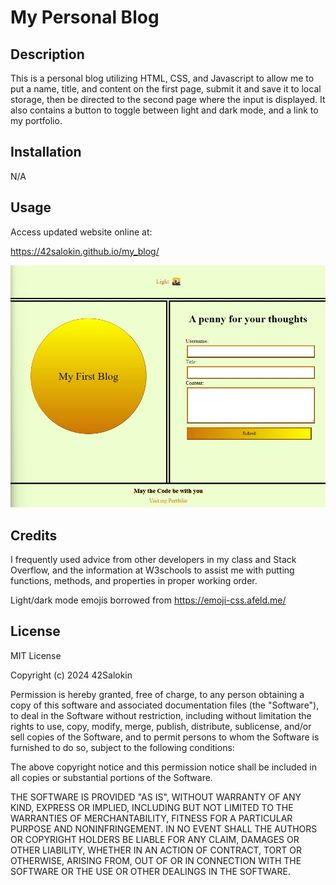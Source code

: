 # My Personal Blog

## Description

This is a personal blog utilizing HTML, CSS, and Javascript to allow me to put a name, title, and content on the first page, submit it and save it to local storage, then be directed to the second page where the input is displayed. It also contains a button to toggle between light and dark mode, and a link to my portfolio. 

## Installation

N/A

## Usage

Access updated website online at:

https://42salokin.github.io/my_blog/

![Alt text](./assets/Screenshot%20.jpg)

## Credits

I frequently used advice from other developers in my class and Stack Overflow, and the information at W3schools to assist me with putting functions, methods, and properties in proper working order.

Light/dark mode emojis borrowed from https://emoji-css.afeld.me/

## License

MIT License

Copyright (c) 2024 42Salokin

Permission is hereby granted, free of charge, to any person obtaining a copy
of this software and associated documentation files (the "Software"), to deal
in the Software without restriction, including without limitation the rights
to use, copy, modify, merge, publish, distribute, sublicense, and/or sell
copies of the Software, and to permit persons to whom the Software is
furnished to do so, subject to the following conditions:

The above copyright notice and this permission notice shall be included in all
copies or substantial portions of the Software.

THE SOFTWARE IS PROVIDED "AS IS", WITHOUT WARRANTY OF ANY KIND, EXPRESS OR
IMPLIED, INCLUDING BUT NOT LIMITED TO THE WARRANTIES OF MERCHANTABILITY,
FITNESS FOR A PARTICULAR PURPOSE AND NONINFRINGEMENT. IN NO EVENT SHALL THE
AUTHORS OR COPYRIGHT HOLDERS BE LIABLE FOR ANY CLAIM, DAMAGES OR OTHER
LIABILITY, WHETHER IN AN ACTION OF CONTRACT, TORT OR OTHERWISE, ARISING FROM,
OUT OF OR IN CONNECTION WITH THE SOFTWARE OR THE USE OR OTHER DEALINGS IN THE
SOFTWARE.
